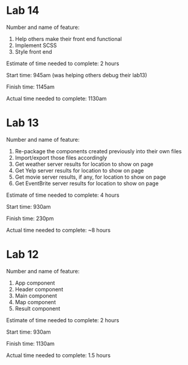 # Lab 14
Number and name of feature: 
1. Help others make their front end functional
2. Implement SCSS
3. Style front end

Estimate of time needed to complete: 2 hours

Start time: 945am (was helping others debug their lab13)

Finish time: 1145am

Actual time needed to complete: 1130am

# Lab 13
Number and name of feature: 
1. Re-package the components created previously into their own files
2. Import/export those files accordingly
3. Get weather server results for location to show on page
4. Get Yelp server results for location to show on page
5. Get movie server results, if any, for location to show on page
6. Get EventBrite server results for location to show on page

Estimate of time needed to complete: 4 hours

Start time: 930am

Finish time: 230pm

Actual time needed to complete: ~8 hours

# Lab 12
Number and name of feature: 
1. App component
2. Header component
3. Main component
4. Map component
5. Result component

Estimate of time needed to complete: 2 hours

Start time: 930am

Finish time: 1130am

Actual time needed to complete: 1.5 hours
